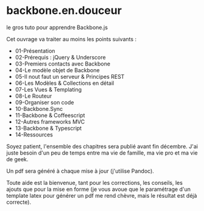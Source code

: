 backbone.en.douceur
===================

le gros tuto pour apprendre Backbone.js

Cet ouvrage va traiter au moins les points suivants :

- 01-Présentation
- 02-Prérequis : jQuery & Underscore
- 03-Premiers contacts avec Backbone
- 04-Le modèle objet de Backbone
- 05-Il nout faut un serveur & Principes REST
- 06-Les Modèles & Collections en détail
- 07-Les Vues & Templating
- 08-Le Routeur
- 09-Organiser son code
- 10-Backbone.Sync
- 11-Backbone & Coffeescript
- 12-Autres frameworks MVC
- 13-Backbone & Typescript
- 14-Ressources

Soyez patient, l'ensemble des chapitres sera publié avant fin décembre. J'ai juste besoin d'un peu de temps entre ma vie de famille, ma vie pro et ma vie de geek.

Un pdf sera généré à chaque mise à jour (j'utilise Pandoc).

Toute aide est la bienvenue, tant pour les corrections, les conseils, les ajouts que pour la mise en forme (je vous avoue que le paramétrage d'un template latex pour générer un pdf me rend chèvre, mais le résultat est déjà correcte).